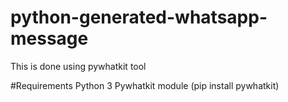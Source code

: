 # python-generated-whatsapp-message
This is done using pywhatkit tool

#Requirements
Python 3
Pywhatkit module (pip install pywhatkit)

